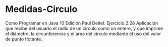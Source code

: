 # Medidas-Circulo
Como Programar en Java 10 Edicion Paul Deitel. Ejercicio 2.28 Aplicación que recibe del usuario el radio de un círculo como un entero, y que imprime el diámetro, la circunferencia y el área del círculo mediante el uso del valor de punto flotante.
